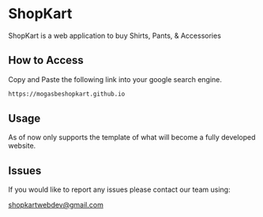 # ShopKart

ShopKart is a web application to buy Shirts, Pants, & Accessories

## How to Access

Copy and Paste the following link into your google search engine. 


```bash
https://mogasbeshopkart.github.io

```

## Usage

As of now only supports the template of what will become a fully developed website. 


## Issues

If you would like to report any issues please contact our team using: 

shopkartwebdev@gmail.com

